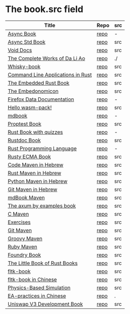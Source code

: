 # The book.src field

| Title | Repo | src |
|-------|------|-------------|
| [Async Book](https://rust-lang.github.io/async-book/index.html) | [repo](https://github.com/rust-lang/async-book) | - | 
| [Async Std Book](https://book.async.rs/) | [repo](https://github.com/async-rs/async-std) | src | 
| [Void Docs](https://docs.voidlinux.org/) | [repo](https://github.com/void-linux/void-docs) | src | 
| [The Complete Works of Da Li Ao](https://whatot.github.io/leeao/index.html) | [repo](https://github.com/whatot/leeao) | ./ | 
| [Whisky-book](https://docs.getwhisky.app/) | [repo](https://github.com/whisky-app/whisky-book) | src | 
| [Command Line Applications in Rust](https://rust-cli.github.io/book/index.html) | [repo](https://github.com/rust-cli/book) | src | 
| [The Embedded Rust Book](https://docs.rust-embedded.org/book/index.html) | [repo](https://github.com/rust-embedded/book) | src | 
| [The Embedonomicon](https://docs.rust-embedded.org/embedonomicon/index.html) | [repo](https://github.com/rust-embedded/embedonomicon) | src | 
| [Firefox Data Documentation]() | [repo](https://github.com/mozilla/data-docs) | - | 
| [Hello wasm-pack!](https://rustwasm.github.io/wasm-pack/book/) | [repo](https://github.com/rustwasm/wasm-pack) | src | 
| [mdbook](https://rust-lang.github.io/mdBook/) | [repo](https://github.com/rust-lang/mdbook) | - | 
| [Proptest Book](https://altsysrq.github.io/proptest-book/intro.html) | [repo](https://github.com/proptest-rs/proptest) | src | 
| [Rust Book with quizzes](https://rust-book.cs.brown.edu/) | [repo](https://github.com/cognitive-engineering-lab/rust-book) | - | 
| [Rustdoc Book](https://doc.rust-lang.org/stable/rustdoc/) | [repo](https://github.com/rust-lang/rust) | src | 
| [Rust Programming Language](https://doc.rust-lang.org/book/) | [repo](https://github.com/rust-lang/book) | - | 
| [Rusty ECMA Book](https://rusty-ecma.github.io/rusty-ecma-book/) | [repo](https://github.com/rusty-ecma/rusty-ecma-book) | src | 
| [Code Maven in Hebrew](https://he.code-maven.com/) | [repo](https://github.com/szabgab/he.code-maven.com) | src | 
| [Rust Maven in Hebrew](https://rust-he.code-maven.com/) | [repo](https://github.com/szabgab/rust-he.code-maven.com) | src | 
| [Python Maven in Hebrew](https://python-he.code-maven.com/) | [repo](https://github.com/szabgab/python-he.code-maven.com) | src | 
| [Git Maven in Hebrew](https://git-he.code-maven.com/) | [repo](https://github.com/szabgab/git-he.code-maven.com) | src | 
| [mdBook Maven](https://mdbook.code-maven.com/) | [repo](https://github.com/szabgab/mdbook.code-maven.com) | src | 
| [The axum by examples book](https://axum.code-maven.com/) | [repo](https://github.com/szabgab/axum) | src | 
| [C Maven](https://c.code-maven.com/) | [repo](https://github.com/szabgab/c.code-maven.com) | src | 
| [Exercises](https://exercises.code-maven.com/) | [repo](https://github.com/szabgab/exercises.code-maven.com) | src | 
| [Git Maven](https://git.code-maven.com/) | [repo](https://github.com/szabgab/git.code-maven.com) | src | 
| [Groovy Maven](https://groovy.code-maven.com/) | [repo](https://github.com/szabgab/groovy.code-maven.com) | src | 
| [Ruby Maven](https://ruby.code-maven.com/) | [repo](https://github.com/szabgab/ruby.code-maven.com) | src | 
| [Foundry Book](https://book.getfoundry.sh/) | [repo](https://github.com/foundry-rs/book) | src | 
| [The Little Book of Rust Books](https://lborb.github.io/book/) | [repo](https://github.com/lborb/book) | src | 
| [fltk-book](https://fltk-rs.github.io/fltk-book/) | [repo](https://github.com/fltk-rs/fltk-book) | src | 
| [fltk-book in Chinese](https://fltk.flatig.vip/) | [repo](https://github.com/flatigers/fltk-book-zh) | src | 
| [Physics-Based Simulation]() | [repo](https://github.com/phys-sim-book/mdbook-src) | src | 
| [EA-practices in Chinese]() | [repo](https://github.com/tonydeng/ea-practices) | . | 
| [Uniswap V3 Development Book](https://uniswapv3book.com/) | [repo](https://github.com/jeiwan/uniswapv3-book) | src | 

